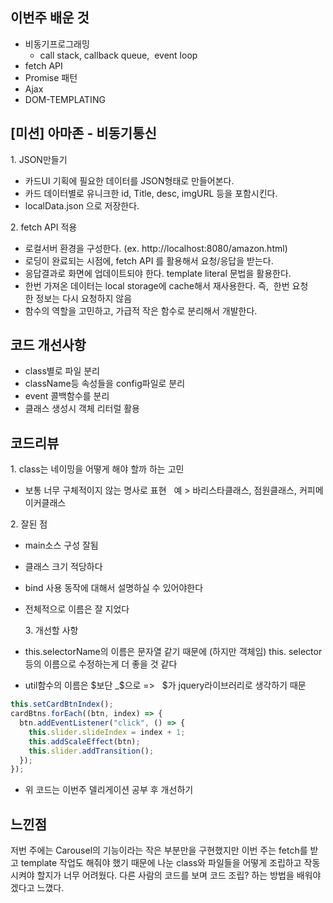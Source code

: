 ## 이번주 배운 것

- 비동기프로그래밍
  - call stack, callback queue,  event loop
- fetch API
- Promise 패턴
- Ajax
- DOM-TEMPLATING

## [미션] 아마존 - 비동기통신

1. JSON만들기

- 카드UI 기획에 필요한 데이터를 JSON형태로 만들어본다.
- 카드 데이터별로 유니크한 id, Title, desc, imgURL 등을 포함시킨다.
- localData.json 으로 저장한다.

2. fetch API 적용

- 로컬서버 환경을 구성한다. (ex. http://localhost:8080/amazon.html)
- 로딩이 완료되는 시점에, fetch API 를 활용해서 요청/응답을 받는다.
- 응답결과로 화면에 업데이트되야 한다. template literal 문법을 활용한다.
- 한번 가져온 데이터는 local storage에 cache해서 재사용한다. 즉,  한번 요청한 정보는 다시 요청하지 않음
- 함수의 역할을 고민하고, 가급적 작은 함수로 분리해서 개발한다.

## 코드 개선사항

- class별로 파일 분리
- className등 속성들을 config파일로 분리
- event 콜백함수를 분리
- 클래스 생성시 객체 리터럴 활용

## 코드리뷰

1. class는 네이밍을 어떻게 해야 할까 하는 고민

- 보통 너무 구체적이지 않는 명사로 표현
    예 > 바리스타클래스, 점원클래스, 커피메이커클래스

2. 잘된 점

- main소스 구성 잘됨
- 클래스 크기 적당하다
- bind 사용 동작에 대해서 설명하실 수 있어야한다
- 전체적으로 이름은 잘 지었다

  3. 개선할 사항

- this.selectorName의 이름은 문자열 같기 때문에 (하지만 객체임) this. selector등의 이름으로 수정하는게 더 좋을 것 같다
- util함수의 이름은 $보단 _$으로 =>
    \$가 jquery라이브러리로 생각하기 때문

```js
this.setCardBtnIndex();
cardBtns.forEach((btn, index) => {
  btn.addEventListener("click", () => {
    this.slider.slideIndex = index + 1;
    this.addScaleEffect(btn);
    this.slider.addTransition();
  });
});
```

- 위 코드는 이번주 델리게이션 공부 후 개선하기

## 느낀점

저번 주에는 Carousel의 기능이라는 작은 부분만을 구현했지만 이번 주는 fetch를 받고 template 작업도 해줘야 했기 때문에 나눈 class와 파일들을 어떻게 조립하고 작동시켜야 할지가 너무 어려웠다. 다른 사람의 코드를 보며 코드 조립? 하는 방법을 배워야겠다고 느꼈다.
